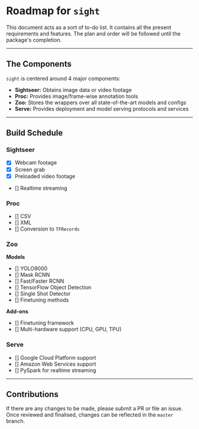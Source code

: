 # Roadmap for `sight`

This document acts as a sort of to-do list. It contains all the present requirements and features. The plan and order will be followed until the package's completion.

---

## The Components
`sight` is centered around 4 major components:

- **Sightseer:** Obtains image data or video footage
- **Proc:** Provides image/frame-wise annotation tools
- **Zoo:** Stores the wrappers over all state-of-the-art models and configs
- **Serve:** Provides deployment and model serving protocols and services

---

## Build Schedule

### Sightseer

- [x] Webcam footage
- [x] Screen grab
- [x] Preloaded video footage
- [] Realtime streaming

### Proc

- [] CSV
- [] XML
- [] Conversion to `TFRecords`

### Zoo 

**Models**

- [] YOLO9000
- [] Mask RCNN
- [] Fast/Faster RCNN
- [] TensorFlow Object Detection
- [] Single Shot Detector
- [] Finetuning methods

**Add-ons** 

- [] Finetuning framework
- [] Multi-hardware support (CPU, GPU, TPU)

### Serve

- [] Google Cloud Platform support
- [] Amazon Web Services support
- [] PySpark for realtime streaming

---

## Contributions

If there are any changes to be made, please submit a PR or file an issue. Once reviewed and finalised, changes can be reflected in the `master` branch.
